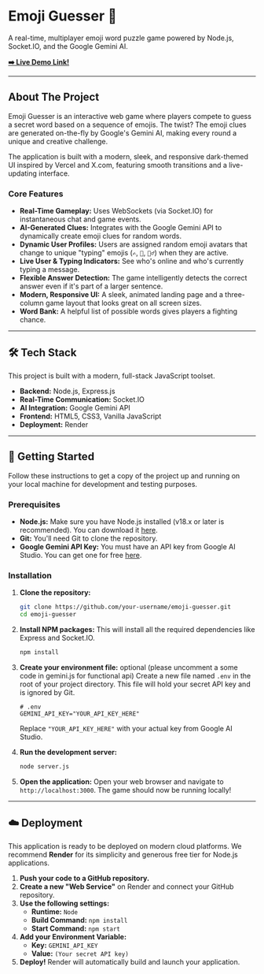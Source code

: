 # Emoji Guesser 🤔

A real-time, multiplayer emoji word puzzle game powered by Node.js, Socket.IO, and the Google Gemini AI.

**[➡️ Live Demo Link! ](https://emoji-guesser.onrender.com)**

---

## About The Project

Emoji Guesser is an interactive web game where players compete to guess a secret word based on a sequence of emojis. The twist? The emoji clues are generated on-the-fly by Google's Gemini AI, making every round a unique and creative challenge.

The application is built with a modern, sleek, and responsive dark-themed UI inspired by Vercel and X.com, featuring smooth transitions and a live-updating interface.

### Core Features

*   **Real-Time Gameplay:** Uses WebSockets (via Socket.IO) for instantaneous chat and game events.
*   **AI-Generated Clues:** Integrates with the Google Gemini API to dynamically create emoji clues for random words.
*   **Dynamic User Profiles:** Users are assigned random emoji avatars that change to unique "typing" emojis (`✍️`, `🤔`, `🏃‍♂️`) when they are active.
*   **Live User & Typing Indicators:** See who's online and who's currently typing a message.
*   **Flexible Answer Detection:** The game intelligently detects the correct answer even if it's part of a larger sentence.
*   **Modern, Responsive UI:** A sleek, animated landing page and a three-column game layout that looks great on all screen sizes.
*   **Word Bank:** A helpful list of possible words gives players a fighting chance.

---

## 🛠 Tech Stack

This project is built with a modern, full-stack JavaScript toolset.

*   **Backend:** Node.js, Express.js
*   **Real-Time Communication:** Socket.IO
*   **AI Integration:** Google Gemini API
*   **Frontend:** HTML5, CSS3, Vanilla JavaScript
*   **Deployment:** Render

---

## 🚀 Getting Started

Follow these instructions to get a copy of the project up and running on your local machine for development and testing purposes.

### Prerequisites

*   **Node.js:** Make sure you have Node.js installed (v18.x or later is recommended). You can download it [here](https://nodejs.org/).
*   **Git:** You'll need Git to clone the repository.
*   **Google Gemini API Key:** You must have an API key from Google AI Studio. You can get one for free [here](https://aistudio.google.com/app/apikey).

### Installation

1.  **Clone the repository:**
    ```bash
    git clone https://github.com/your-username/emoji-guesser.git
    cd emoji-guesser
    ```

2.  **Install NPM packages:**
    This will install all the required dependencies like Express and Socket.IO.
    ```bash
    npm install
    ```

3.  **Create your environment file:** optional (please uncomment a some code in gemini.js for functional api)
    Create a new file named `.env` in the root of your project directory. This file will hold your secret API key and is ignored by Git.
    ```
    # .env
    GEMINI_API_KEY="YOUR_API_KEY_HERE"
    ```
    Replace `"YOUR_API_KEY_HERE"` with your actual key from Google AI Studio.

4.  **Run the development server:**
    ```bash
    node server.js
    ```

5.  **Open the application:**
    Open your web browser and navigate to `http://localhost:3000`. The game should now be running locally!

---

## ☁️ Deployment

This application is ready to be deployed on modern cloud platforms. We recommend **Render** for its simplicity and generous free tier for Node.js applications.

1.  **Push your code to a GitHub repository.**
2.  **Create a new "Web Service"** on Render and connect your GitHub repository.
3.  **Use the following settings:**
    *   **Runtime:** `Node`
    *   **Build Command:** `npm install`
    *   **Start Command:** `npm start`
4.  **Add your Environment Variable:**
    *   **Key:** `GEMINI_API_KEY`
    *   **Value:** `(Your secret API key)`
5.  **Deploy!** Render will automatically build and launch your application.


